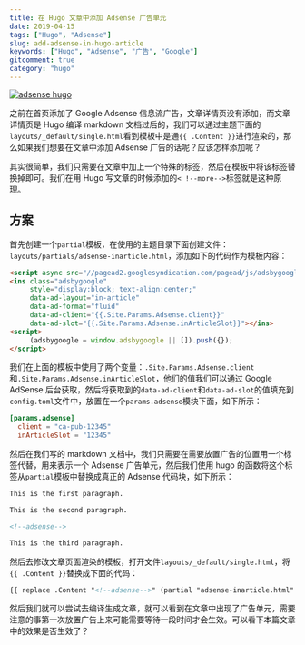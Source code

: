 ```yaml
---
title: 在 Hugo 文章中添加 Adsense 广告单元
date: 2019-04-15
tags: ["Hugo", "Adsense"]
slug: add-adsense-in-hugo-article
keywords: ["Hugo", "Adsense", "广告", "Google"]
gitcomment: true
category: "hugo"
---
```

[![adsense hugo](https://ws3.sinaimg.cn/large/006tNc79gy1g23lrzdcj7j30zk0hsmx9.jpg)](/post/add-adsense-in-hugo-article/)

之前在首页添加了 Google Adsense 信息流广告，文章详情页没有添加，而文章详情页是 Hugo 编译 markdown 文档过后的，我们可以通过主题下面的`layouts/_default/single.html`看到模板中是通`{{ .Content }}`进行渲染的，那么如果我们想要在文章中添加 Adsense 广告的话呢？应该怎样添加呢？

其实很简单，我们只需要在文章中加上一个特殊的标签，然后在模板中将该标签替换掉即可。我们在用 Hugo 写文章的时候添加的`< !--more-->`标签就是这种原理。

<!--more-->

## 方案
首先创建一个`partial`模板，在使用的主题目录下面创建文件：`layouts/partials/adsense-inarticle.html`，添加如下的代码作为模板内容：
```html
<script async src="//pagead2.googlesyndication.com/pagead/js/adsbygoogle.js"></script>
<ins class="adsbygoogle"
     style="display:block; text-align:center;"
     data-ad-layout="in-article"
     data-ad-format="fluid"
     data-ad-client="{{.Site.Params.Adsense.client}}"
     data-ad-slot="{{.Site.Params.Adsense.inArticleSlot}}"></ins>
<script>
     (adsbygoogle = window.adsbygoogle || []).push({});
</script>
```
<!--adsense-text-->
我们在上面的模板中使用了两个变量：`.Site.Params.Adsense.client`和`.Site.Params.Adsense.inArticleSlot`，他们的值我们可以通过 Google AdSense 后台获取，然后将获取到的`data-ad-client`和`data-ad-slot`的值填充到`config.toml`文件中，放置在一个`params.adsense`模块下面，如下所示：
```toml
[params.adsense]
  client = "ca-pub-12345"
  inArticleSlot = "12345"
```

然后在我们写的 markdown 文档中，我们只需要在需要放置广告的位置用一个标签代替，用来表示一个 Adsense 广告单元，然后我们使用 hugo 的函数将这个标签从`partial`模板中替换成真正的 Adsense 代码块，如下所示：
```markdown
This is the first paragraph.

This is the second paragraph.

<!--adsense-->

This is the third paragraph.
```
<!--adsense-->
然后去修改文章页面渲染的模板，打开文件`layouts/_default/single.html`，将`{{ .Content }}`替换成下面的代码：
```html
{{ replace .Content "<!--adsense-->" (partial "adsense-inarticle.html" .) | safeHTML }}
```

然后我们就可以尝试去编译生成文章，就可以看到在文章中出现了广告单元，需要注意的事第一次放置广告上来可能需要等待一段时间才会生效。可以看下本篇文章中的效果是否生效了？



